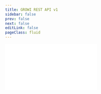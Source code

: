 ```yaml
---
title: GROWI REST API v1
sidebar: false
prev: false
next: false
editLink: false
pageClass: fluid
---
```


<Embed src="/redoc-apiv1.html" />
